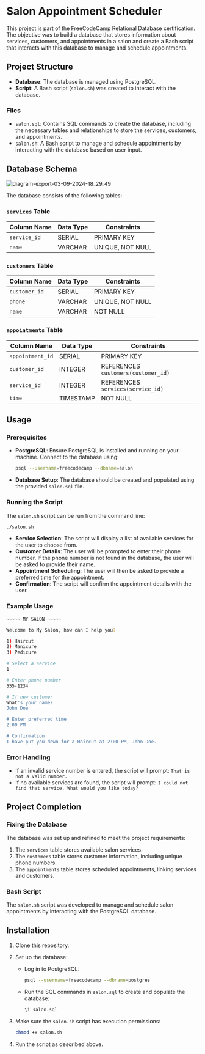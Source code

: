 # Salon Appointment Scheduler

This project is part of the FreeCodeCamp Relational Database certification. The objective was to build a database that stores information about services, customers, and appointments in a salon and create a Bash script that interacts with this database to manage and schedule appointments.

## Project Structure

- **Database**: The database is managed using PostgreSQL.
- **Script**: A Bash script (`salon.sh`) was created to interact with the database.

### Files

- `salon.sql`: Contains SQL commands to create the database, including the necessary tables and relationships to store the services, customers, and appointments.
- `salon.sh`: A Bash script to manage and schedule appointments by interacting with the database based on user input.

## Database Schema
![diagram-export-03-09-2024-18_29_49](https://github.com/user-attachments/assets/1e163831-ec31-4cfe-b8fd-7fa87a72328b)


The database consists of the following tables:

### `services` Table

| Column Name    | Data Type | Constraints      |
| -------------- | --------- | ---------------- |
| `service_id`   | SERIAL    | PRIMARY KEY      |
| `name`         | VARCHAR   | UNIQUE, NOT NULL |

### `customers` Table

| Column Name    | Data Type | Constraints      |
| -------------- | --------- | ---------------- |
| `customer_id`  | SERIAL    | PRIMARY KEY      |
| `phone`        | VARCHAR   | UNIQUE, NOT NULL |
| `name`         | VARCHAR   | NOT NULL         |

### `appointments` Table

| Column Name    | Data Type | Constraints                           |
| -------------- | --------- | ------------------------------------- |
| `appointment_id`| SERIAL   | PRIMARY KEY                           |
| `customer_id`  | INTEGER   | REFERENCES `customers(customer_id)`   |
| `service_id`   | INTEGER   | REFERENCES `services(service_id)`      |
| `time`         | TIMESTAMP | NOT NULL                              |

## Usage

### Prerequisites

- **PostgreSQL**: Ensure PostgreSQL is installed and running on your machine. Connect to the database using:

  ```bash
  psql --username=freecodecamp --dbname=salon
  ```

- **Database Setup**: The database should be created and populated using the provided `salon.sql` file.

### Running the Script

The `salon.sh` script can be run from the command line:

```bash
./salon.sh
```

- **Service Selection**: The script will display a list of available services for the user to choose from.
- **Customer Details**: The user will be prompted to enter their phone number. If the phone number is not found in the database, the user will be asked to provide their name.
- **Appointment Scheduling**: The user will then be asked to provide a preferred time for the appointment.
- **Confirmation**: The script will confirm the appointment details with the user.

### Example Usage

```bash
~~~~~ MY SALON ~~~~~

Welcome to My Salon, how can I help you?

1) Haircut
2) Manicure
3) Pedicure

# Select a service
1

# Enter phone number
555-1234

# If new customer
What's your name?
John Doe

# Enter preferred time
2:00 PM

# Confirmation
I have put you down for a Haircut at 2:00 PM, John Doe.
```

### Error Handling

- If an invalid service number is entered, the script will prompt: `That is not a valid number.`
- If no available services are found, the script will prompt: `I could not find that service. What would you like today?`

## Project Completion

### Fixing the Database

The database was set up and refined to meet the project requirements:

1. The `services` table stores available salon services.
2. The `customers` table stores customer information, including unique phone numbers.
3. The `appointments` table stores scheduled appointments, linking services and customers.

### Bash Script

The `salon.sh` script was developed to manage and schedule salon appointments by interacting with the PostgreSQL database. 

## Installation

1. Clone this repository.
2. Set up the database:
   - Log in to PostgreSQL:
     ```bash
     psql --username=freecodecamp --dbname=postgres
     ```
   - Run the SQL commands in `salon.sql` to create and populate the database:
     ```sql
     \i salon.sql
     ```
3. Make sure the `salon.sh` script has execution permissions:
   ```bash
   chmod +x salon.sh
   ```

4. Run the script as described above.
